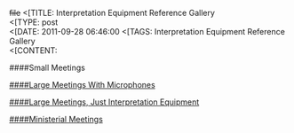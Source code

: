 ~~file~~
<[TITLE: 	Interpretation Equipment Reference Gallery	
<[TYPE: 	post	
<[DATE: 	2011-09-28 06:46:00	
<[TAGS: 	Interpretation Equipment Reference Gallery	
<[CONTENT: 	



####Small Meetings



<a href="../?p=803">



<a href="../?p=787">



<a href="../?p=779">



<a href="../?p=775">



<a href="../?p=616">



<a href="../?p=759">





####Large Meetings With Microphones



<a href="../?p=724">



<a href="../?p=771">



<a href="../?p=769">



<a href="../?p=722">



<a href="../?p=718">



<a href="../?p=716">



<a href="../?p=714">



<a href="../?p=793">



<a href="../?p=753">



<a href="../?p=740">



<a href="../?p=738">



<a href="../?p=730">



<a href="../?p=728">





####Large Meetings, Just Interpretation Equipment



<a href="../?p=765">



<a href="../?p=742">



<a href="../?p=744">



<a href="../?p=785">



<a href="../?p=610">





####Ministerial Meetings



<a href="../?p=712">



<a href="../?p=734">



<a href="../?p=732">



<a href="../?p=773">



<a href="../?p=701">



<a href="../?p=697">



<a href="../?p=687">



<a href="../?p=680">



<a href="../?p=673">



<a href="../?p=661">



<a href="../?p=644">



<a href="../?p=637">



<a href="../?p=626">




